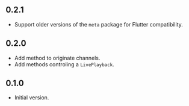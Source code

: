 ## 0.2.1

- Support older versions of the `meta` package for Flutter compatibility.

## 0.2.0

- Add method to originate channels.
- Add methods controling a `LivePlayback`.

## 0.1.0

- Initial version.
